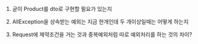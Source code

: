 1. 굳이 Product를 dto로 구현할 필요가 있는지

2. AllException을 상속받는 예외는 지금 한개인데 두 개이상일때는 어떻게 하는지

3. Request에 제약조건을 거는 것과 중복예외처럼 따로 예외처리를 하는 것의 차이?
